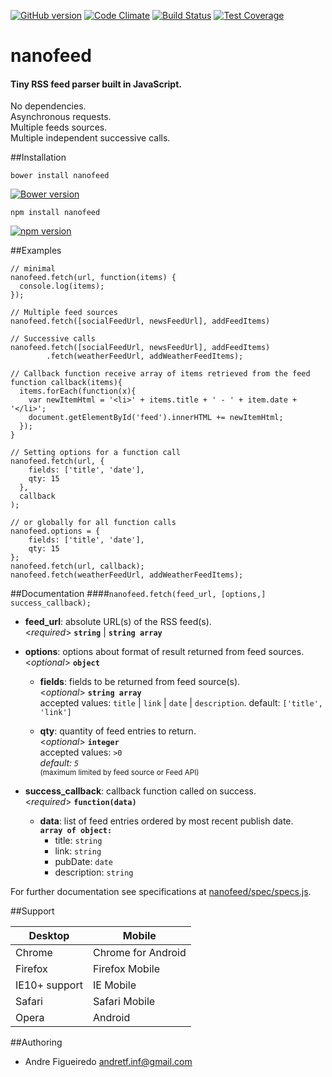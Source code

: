 [![GitHub version](https://badge.fury.io/gh/andretf%2Fnanofeed.svg)](https://badge.fury.io/gh/andretf%2Fnanofeed)
[![Code Climate](https://codeclimate.com/github/andretf/nanofeed/badges/gpa.svg)](https://codeclimate.com/github/andretf/nanofeed)
[![Build Status](https://travis-ci.org/andretf/nanofeed.svg?branch=master)](https://travis-ci.org/andretf/nanofeed)
[![Test Coverage](https://codeclimate.com/github/andretf/nanofeed/badges/coverage.svg)](https://codeclimate.com/github/andretf/nanofeed/coverage)

# nanofeed
#### Tiny RSS feed parser built in JavaScript.

No dependencies.<br>
Asynchronous requests.<br>
Multiple feeds sources.<br>
Multiple independent successive calls.

##Installation

    bower install nanofeed
[![Bower version](https://badge.fury.io/bo/nanofeed.svg)](https://badge.fury.io/bo/nanofeed)

    npm install nanofeed
[![npm version](https://badge.fury.io/js/nanofeed.svg)](https://badge.fury.io/js/nanofeed)
  
##Examples
```
// minimal
nanofeed.fetch(url, function(items) {
  console.log(items);
});

// Multiple feed sources
nanofeed.fetch([socialFeedUrl, newsFeedUrl], addFeedItems)

// Successive calls
nanofeed.fetch([socialFeedUrl, newsFeedUrl], addFeedItems)
        .fetch(weatherFeedUrl, addWeatherFeedItems);

// Callback function receive array of items retrieved from the feed
function callback(items){
  items.forEach(function(x){
    var newItemHtml = '<li>' + items.title + ' - ' + item.date + '</li>';
    document.getElementById('feed').innerHTML += newItemHtml;
  });
}

// Setting options for a function call
nanofeed.fetch(url, {
    fields: ['title', 'date'],
    qty: 15
  },
  callback
);

// or globally for all function calls
nanofeed.options = {
    fields: ['title', 'date'],
    qty: 15
};
nanofeed.fetch(url, callback);
nanofeed.fetch(weatherFeedUrl, addWeatherFeedItems);
```

##Documentation
####`nanofeed.fetch(feed_url, [options,] success_callback);`

- **feed_url**: absolute URL(s) of the RSS feed(s).<br>
  <*required*> **`string`** | **`string array`**

- **options**: options about format of result returned from feed sources.<br>
  <*optional*> **`object`**<br>

  - ****fields****:  fields to be returned from feed source(s).<br>
    <*optional*> **`string array`**<br>
    accepted values: `title` | `link` | `date` | `description`.
    default: `['title', 'link']`<br>

  - ****qty****: quantity of feed entries to return.<br>
    <*optional*> **`integer`**<br>
    accepted values: `>0` *<br>
    default: `5`<br>
    <sup>*</sup><sup>(maximum limited by feed source or Feed API)</sup>

- **success_callback**: callback function called on success.<br>
  <*required*> **`function(data)`**

  - **data**: list of feed entries ordered by most recent publish date.<br>
    **`array of object:`**<br>
      - title: `string`
      - link: `string`
      - pubDate: `date`
      - description: `string`

For further documentation see specifications at [nanofeed/spec/specs.js](https://github.com/andretf/nanofeed/blob/master/spec/specs.js).

##Support

Desktop | Mobile
--------|---------
Chrome  | Chrome for Android
Firefox | Firefox Mobile
IE10+ support | IE Mobile
Safari  | Safari Mobile
Opera   | Android

##Authoring
- Andre Figueiredo <andretf.inf@gmail.com>
